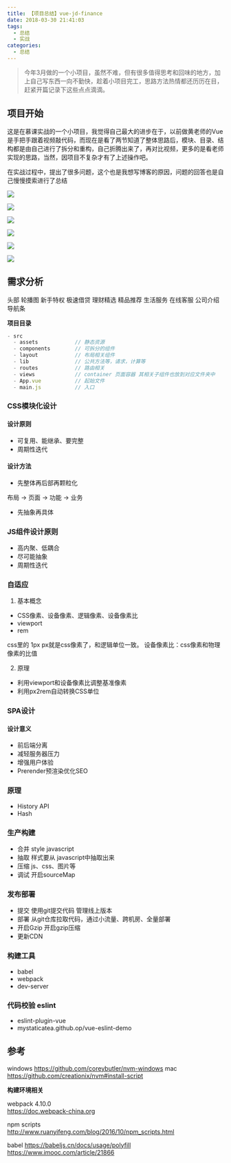 ```yaml
---
title: 【项目总结】vue-jd-finance
date: 2018-03-30 21:41:03
tags: 
  - 总结
  - 实战
categories: 
  - 总结
---
```


> 今年3月做的一个小项目，虽然不难，但有很多值得思考和回味的地方，加上自己写东西一向不勤快，趁着小项目完工，思路方法热情都还历历在目，赶紧开篇记录下这些点点滴滴。

<!-- more -->

## 项目开始

这是在慕课实战的一个小项目，我觉得自己最大的进步在于，以前做黄老师的Vue是手把手跟着视频敲代码，而现在是看了两节知道了整体思路后，模块、目录、结构都是由自己进行了拆分和重构，自己折腾出来了，再对比视频，更多的是看老师实现的思路，当然，因项目不复杂才有了上述操作吧。

在实战过程中，提出了很多问题，这个也是我想写博客的原因，问题的回答也是自己慢慢摸索进行了总结

![](http://blog.fueson.top/img/2017/jd01.png)

![](http://blog.fueson.top/img/2017/jd02.png)

![](http://blog.fueson.top/img/2017/jd03.png)

![](http://blog.fueson.top/img/2017/jd04.png)

![](http://blog.fueson.top/img/2017/jd05.png)

![](http://blog.fueson.top/img/2017/jd06.png)

## 需求分析

头部
轮播图
新手特权
极速借贷
理财精选
精品推荐
生活服务
在线客服
公司介绍
导航条

**项目目录**

```js
- src
  - assets            // 静态资源
  - components        // 可拆分的组件
  - layout            // 布局相关组件
  - lib               // 公共方法等，请求，计算等
  - routes            // 路由相关
  - views             // container 页面容器 其相关子组件也放到对应文件夹中
  - App.vue           // 起始文件
  - main.js           // 入口
```

### CSS模块化设计

#### 设计原则

* 可复用、能继承、要完整
* 周期性迭代

#### 设计方法

* 先整体再后部再颗粒化

布局 -> 页面 -> 功能 -> 业务

* 先抽象再具体

### JS组件设计原则

* 高内聚、低耦合
* 尽可能抽象
* 周期性迭代

### 自适应

1. 基本概念

* CSS像素、设备像素、逻辑像素、设备像素比
* viewport
* rem

css里的 1px px就是css像素了，和逻辑单位一致。
设备像素比：css像素和物理像素的比值

2. 原理

* 利用viewport和设备像素比调整基准像素
* 利用px2rem自动转换CSS单位

### SPA设计

#### 设计意义

* 前后端分离
* 减轻服务器压力
* 增强用户体验
* Prerender预渲染优化SEO

### 原理

* History API
* Hash

### 生产构建

* 合并 style javascript
* 抽取 样式要从 javascript中抽取出来
* 压缩 js、css、图片等
* 调试 开启sourceMap

### 发布部署

* 提交 使用git提交代码 管理线上版本
* 部署 从git仓库拉取代码，通过小流量、跨机房、全量部署
* 开启Gzip 开启gzip压缩
* 更新CDN 

### 构建工具

* babel 
* webpack
* dev-server

### 代码校验 eslint

* eslint-plugin-vue
* mystaticatea.github.op/vue-eslint-demo

## 参考

windows https://github.com/coreybutler/nvm-windows
mac https://github.com/creationix/nvm#install-script

**构建环境相关**

webpack 4.10.0  
https://doc.webpack-china.org

npm scripts  
http://www.ruanyifeng.com/blog/2016/10/npm_scripts.html

babel 
https://babeljs.cn/docs/usage/polyfill
https://www.imooc.com/article/21866
